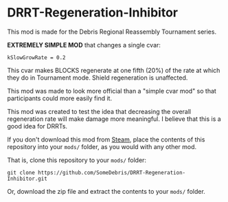 # DRRT-Regeneration-Inhibitor
This mod is made for the Debris Regional Reassembly Tournament series.

**EXTREMELY SIMPLE MOD** that changes a single cvar:

`kSlowGrowRate = 0.2`

This cvar makes BLOCKS regenerate at one fifth (20%) of the rate at which they do in Tournament mode.
Shield regeneration is unaffected.

This mod was made to look more official than a "simple cvar mod" so that participants could more easily find it.

This mod was created to test the idea that decreasing the overall regeneration rate will make damage more meaningful. I believe that this is a good idea for DRRTs.

If you don't download this mod from [Steam](https://steamcommunity.com/sharedfiles/filedetails/?id=2810491105), place the contents of this repository into your `mods/` folder, as you would with any other mod. 

That is, clone this repository to your `mods/` folder:
```
git clone https://github.com/SomeDebris/DRRT-Regeneration-Inhibitor.git
```
Or, download the zip file and extract the contents to your `mods/` folder.
